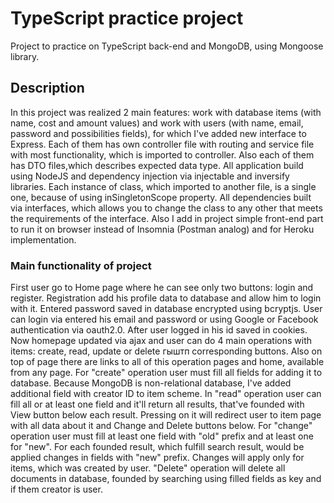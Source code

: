 # TypeScript practice project
Project to practice on TypeScript back-end and MongoDB, using Mongoose library.
## Description
In this project was realized 2 main features: work with database items (with name, cost and amount values) and work with users (with name, email, password and possibilities fields), for which I've added new interface to Express.
Each of them has own controller file with routing and service file with most functionality, which is imported to controller. Also each of them has DTO files,which describes expected data type. All application build using NodeJS and dependency injection via injectable and inversify libraries. Each instance of class, which imported to another file, is a single one, because of using inSingletonScope property. All dependencies built via interfaces, which allows you to change the class to any other that meets the requirements of the interface.
Also I add in project simple front-end part to run it on browser instead of Insomnia (Postman analog) and for Heroku implementation.
### Main functionality of project
First user go to Home page where he can see only two buttons: login and register. Registration add his profile data to database and allow him to login with it. Entered password saved in database encrypted using bcryptjs.
User can login via entered his email and password or using Google or Facebook authentication via oauth2.0. After user logged in his id saved in cookies. Now homepage updated via ajax and user can do 4 main operations with items: create, read, update or delete гыштп corresponding buttons. Also on top of page there are links to all of this operation pages and home, available from any page.
For "create" operation user must fill all fields for adding it to database. Because MongoDB is non-relational database, I've added additional field with creator ID to item scheme.
In "read" operation user can fill all or at least one field and it'll return all results, that've founded with View button below each result. Pressing on it will redirect user to item page with all data about it and Change and Delete buttons below.
For "change" operation user must fill at least one field with "old" prefix and at least one for "new". For each founded result, which fulfill search result, would be applied changes in fields with "new" prefix. Changes will apply only for items, which was created by user.
"Delete" operation will delete all documents in database, founded by searching using filled fields as key and if them creator is user.
